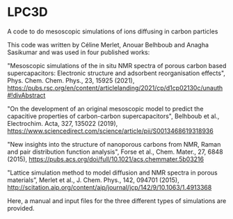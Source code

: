 # LPC3D
A code to do mesoscopic simulations of ions diffusing in carbon particles

This code was written by Céline Merlet, Anouar Belhboub and Anagha Sasikumar and was used in four published works:

"Mesoscopic simulations of the in situ NMR spectra of porous carbon based supercapacitors: Electronic structure and adsorbent reorganisation effects", Phys. Chem. Chem. Phys., 23, 15925 (2021), https://pubs.rsc.org/en/content/articlelanding/2021/cp/d1cp02130c/unauth#!divAbstract

"On the development of an original mesoscopic model to predict the capacitive properties of carbon-carbon supercapacitors", Belhboub et al., Electrochim. Acta, 327, 135022 (2019), https://www.sciencedirect.com/science/article/pii/S0013468619318936

"New insights into the structure of nanoporous carbons from NMR, Raman and pair distribution function analysis", Forse et al., Chem. Mater., 27, 6848 (2015), https://pubs.acs.org/doi/full/10.1021/acs.chemmater.5b03216

"Lattice simulation method to model diffusion and NMR spectra in porous materials”, Merlet et al., J. Chem. Phys., 142, 094701 (2015), http://scitation.aip.org/content/aip/journal/jcp/142/9/10.1063/1.4913368

Here, a manual and input files for the three different types of simulations are provided.
